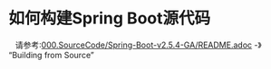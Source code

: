 # 如何构建Spring Boot源代码
&nbsp;&nbsp; 请参考:[000.SourceCode/Spring-Boot-v2.5.4-GA/README.adoc](../000.SourceCode/Spring-Boot-v2.5.4-GA/README.adoc) -》 “Building from Source”